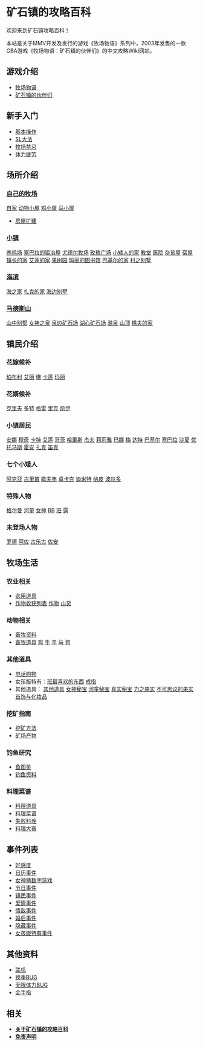 # 矿石镇的攻略百科

欢迎来到矿石镇攻略百科！

本站是关于MMV开发及发行的游戏《牧场物语》系列中，2003年发售的一款GBA游戏《牧场物语：矿石镇的伙伴们》的中文攻略Wiki网站。

## 游戏介绍

- [牧场物语](/introduction/HarvestMoon.md)
- [矿石镇的伙伴们](/introduction/Mineraltown.md)

## 新手入门

- [基本操作]()
- [SL大法]()
- [牧场禁忌]()
- [体力疲劳]()

## 场所介绍

### [自己的牧场]()

[自家]() [动物小屋]() [鸡小屋]() [马小屋]()

- [房屋扩建]()

### [小镇]()

[养鸡场]() [塞巴拉的锻冶屋]() [尤德尔牧场]() [玫瑰广场]() [小矮人的家]() [教堂]() [医院]() [杂货屋]() [宿屋]() [镇长的家]() [艾莲的家]() [果树园]() [玛丽的图书馆]() [巴基尔的家]() [村之别墅]()

### [海滨]()

[海之家]() [扎克的家]() [海边别墅]()

### [马德斯山]()

[山中别墅]() [女神之泉]() [泉边矿石场]() [湖心矿石场]() [温泉]() [山顶]() [樵夫的家]()

## 镇民介绍

### 花嫁候补

[珀布利]() [艾丽]() [琳]() [卡莲]() [玛丽]()

### 花婿候补

[克里夫]() [多特]() [格雷]() [里克]() [凯伊]()

### 小镇居民

[安娜]() [穆奇]() [卡特]() [艾莲]() [哥茨]() [哈里斯]() [杰夫]() [莉莉雅]() [玛娜]() [梅]() [达特]() [巴基尔]() [塞巴拉]() [沙夏]() [优]() [托马斯]() [霍安]() [扎克]() [笛克]()

### 七个小矮人

[阿克亚]() [古里笛]() [歇夫年]() [卓卡克]() [迪米特]() [纳皮]() [波尔多]()

### 特殊人物

[格尔曼]() [河童]() [女神]() [BB]() [班]() [露]()

### 未登场人物

[罗德]() [阿佐]() [古乐古]() [佐安]()

## 牧场生活

### 农业相关

- [农用道具]()
- [作物收获列表]()
[作物]() [山货]()

### 动物相关

- [畜牧资料]()
- [畜牧道具]()
[鸡]() [牛]() [羊]() [马]() [狗]()

### 其他道具

- [电话购物]()
- 女孩版特有：[班最喜欢的东西]() [戒指]()
- 其他道具： [其他道具]()
[女神秘宝]() [河童秘宝]() [真实秘宝]()
[力之果实]() [不可思议的果实]()
[首饰与化妆品]()

### 挖矿指南

- [挖矿方法]()
- [矿场产物]()

### 钓鱼研究

- [鱼图鉴]()
- [钓鱼资料]()

### 料理菜谱

- [料理道具]()
- [料理菜谱]()
- [失败料理]()
- [料理大赛]()

## 事件列表

- [好感度]()
- [日历事件]()
- [女神猜数字游戏]()
- [节日事件]()
- [镇民事件]()
- [爱情事件]()
- [情敌事件]()
- [婚后事件]()
- [隐藏事件]()
- [女孩版特有事件]()

## 其他资料

- [联机]()
- [换季BUG]()
- [无限体力BUG]()
- [金手指]()

## 相关

- [**关于矿石镇的攻略百科**]()
- [**免责声明**]()

